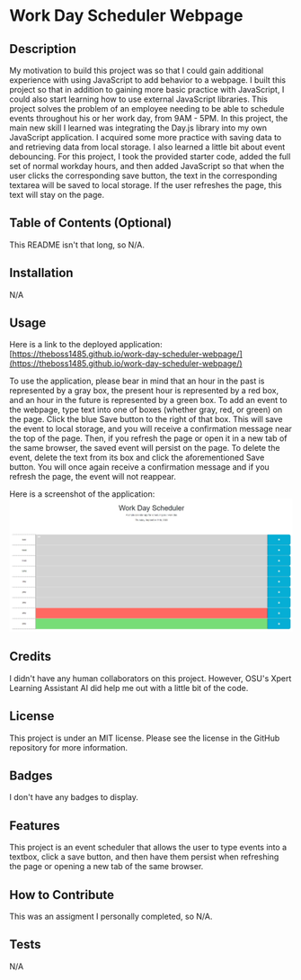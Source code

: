 # Work Day Scheduler Webpage

## Description

My motivation to build this project was so that I could gain additional experience with using JavaScript to add behavior to a webpage.  I built this project so that in addition to gaining more basic practice with JavaScript, I could also start learning how to use external JavaScript libraries.  This project solves the problem of an employee needing to be able to schedule events throughout his or her work day, from 9AM - 5PM. In this project, the main new skill I learned was integrating the Day.js library into my own JavaScript application.  I acquired some more practice with saving data to and retrieving data from local storage.  I also learned a little bit about event debouncing.  For this project, I took the provided starter code, added the full set of normal workday hours, and then added JavaScript so that when the user clicks the corresponding save button, the text in the corresponding textarea will be saved to local storage.  If the user refreshes the page, this text will stay on the page. 

## Table of Contents (Optional)

This README isn't that long, so N/A.

## Installation

N/A

## Usage

Here is a link to the deployed application: [https://theboss1485.github.io/work-day-scheduler-webpage/](https://theboss1485.github.io/work-day-scheduler-webpage/)

To use the application, please bear in mind that an hour in the past is represented by a gray box, the present hour is represented by a red box, and an hour in the future is represented by a green box.  To add an event to the webpage, type text into one of boxes (whether gray, red, or green) on the page.  Click the blue Save button to the right of that box.  This will save the event to local storage, and you will receive a confirmation message near the top of the page.  Then, if you refresh the page or open it in a new tab of the same browser, the saved event will persist on the page. To delete the event, delete the text from its box and click the aforementioned Save button.  You will once again receive a confirmation message and if you refresh the page, the event will not reappear.

Here is a screenshot of the application: ![A screenshot of the work day scheduler application](Assets/images/work-day-scheduler-screenshot.JPG)

## Credits

I didn't have any human collaborators on this project.  However, OSU's Xpert Learning Assistant AI did help me out with a little bit of the code.

## License

This project is under an MIT license.  Please see the license in the GitHub repository for more information.

## Badges

I don't have any badges to display.

## Features

This project is an event scheduler that allows the user to type events into a textbox, click a save button, and then have them persist when refreshing the page or opening a new tab of the same browser.

## How to Contribute

This was an assigment I personally completed, so N/A.

## Tests

N/A